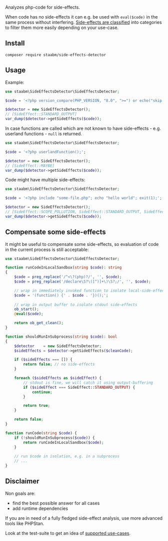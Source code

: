 Analyzes php-code for side-effects.

When code has no side-effects it can e.g. be used with `eval($code)` in the same process without interfering.
[Side-effects are classified](https://github.com/staabm/side-effects-detector/blob/main/lib/SideEffect.php) into categories to filter them more easily depending on your use-case.

## Install

`composer require staabm/side-effects-detector`

## Usage

Example:

```php
use staabm\SideEffectsDetector\SideEffectsDetector;

$code = '<?php version_compare(PHP_VERSION, "8.0", ">=") or echo("skip because attributes are only available since PHP 8.0");';

$detector = new SideEffectsDetector();
// [SideEffect::STANDARD_OUTPUT]
var_dump($detector->getSideEffects($code));
```

In case functions are called which are not known to have side-effects - e.g. userland functions - `null` is returned.

```php
use staabm\SideEffectsDetector\SideEffectsDetector;

$code = '<?php userlandFunction();';

$detector = new SideEffectsDetector();
// [SideEffect::MAYBE]
var_dump($detector->getSideEffects($code));
```

Code might have multiple side-effects:

```php
use staabm\SideEffectsDetector\SideEffectsDetector;

$code = '<?php include "some-file.php"; echo "hello world"; exit(1);';

$detector = new SideEffectsDetector();
// [SideEffect::SCOPE_POLLUTION, SideEffect::STANDARD_OUTPUT, SideEffect::PROCESS_EXIT]
var_dump($detector->getSideEffects($code));
```

## Compensate some side-effects

It might be useful to compensate some side-effects, so evaluation of code in the current process is still acceptable:

```php
use staabm\SideEffectsDetector\SideEffectsDetector;

function runCodeInLocalSandbox(string $code): string
{
    $code = preg_replace('/^<\?(php)?/', '', $code);
    $code = preg_replace('/declare\S?\([^)]+\)\S?;/', '', $code);

    // wrap in immediately invoked function to isolate local-side-effects of $code from our own process
    $code = '(function() {' . $code . '})();';
    
    // wrap in output buffer to isolate stdout side-effects
    ob_start();
    @eval($code);

    return ob_get_clean();
}

function shouldRunInSubprocess(string $code): bool
{
    $detector    = new SideEffectsDetector;
    $sideEffects = $detector->getSideEffects($cleanCode);

    if ($sideEffects === []) {
        return false; // no side-effects
    }

    foreach ($sideEffects as $sideEffect) {
        // stdout is fine, we will catch it using output-buffering
        if ($sideEffect === SideEffect::STANDARD_OUTPUT) {
            continue;
        }

        return true;
    }

    return false;
}

function runCode(string $code) {
    if (!shouldRunInSubprocess($code)) {
        return runCodeInLocalSandbox($code);
    }
    
    // run $code in isolation, e.g. in a subprocess
    // ...
}
```


## Disclaimer

Non goals are:
- find the best possible answer for all cases
- add runtime dependencies

If you are in need of a fully fledged side-effect analysis, use more advanced tools like PHPStan.

Look at the test-suite to get an idea of [supported use-cases](https://github.com/staabm/side-effects-detector/blob/main/tests/SideEffectsDetectorTest.php).
